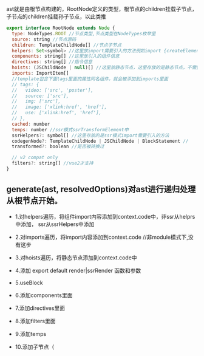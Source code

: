 ast就是由根节点构建的，RootNode定义的类型，根节点的children挂载子节点，子节点的children挂载孙子节点，以此类推
```javascript
export interface RootNode extends Node {
  type: NodeTypes.ROOT //节点类型,节点类型在NodeTypes枚举里
  source: string //节点源码
  children: TemplateChildNode[] //节点子节点
  helpers: Set<symbol> //这里放import需要引入的方法例如import {createElementVNode as _createElementVNode, resolveComponent as _resolveComponent} from 'vue'里面的createElementVNode,resolveComponent
  components: string[] //这里放引入的组件信息
  directives: string[] //指令信息
  hoists: (JSChildNode | null)[] //这里放静态节点，这里存放的是静态节点，不需要比较
  imports: ImportItem[] 
  //template包含下面tags里面的属性同名组件，就会被添加到imports里面
  // tags: {
  //   video: ['src', 'poster'],
  //   source: ['src'],
  //   img: ['src'],
  //   image: ['xlink:href', 'href'],
  //   use: ['xlink:href', 'href'],
  // },
  cached: number
  temps: number //ssr模式ssrTransformElement中
  ssrHelpers?: symbol[] //这里存放的是ssr模式import需要引入的方法
  codegenNode?: TemplateChildNode | JSChildNode | BlockStatement //
  transformed?: boolean //是否被转换过

  // v2 compat only
  filters?: string[] //vue2才支持
}
```
## generate(ast, resolvedOptions)对ast进行递归处理从根节点开始。

* 1.对helpers遍历，将组件import内容添加到context.code中，非ssr从helprs中添加，
    ssr从ssrHelpers中添加

* 2.对imports遍历，将import内容添加到context.code //非module模式下,没有这步

* 3.对hoists遍历，将静态节点添加到context.code中

* 4.添加 export default render|ssrRender 函数和参数

* 5.useBlock

* 6.添加components里面

* 7.添加directives里面

* 8.添加filters里面
* 9.添加temps
* 10.添加子节点（<template>）里面内容，递归遍历
* 11.收尾添加'}'括号
  
